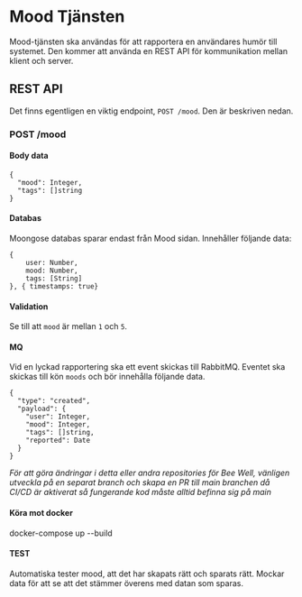 # Mood Tjänsten
Mood-tjänsten ska användas för att rapportera en användares humör till systemet. Den kommer att använda en REST API för kommunikation mellan klient och server.
## REST API
Det finns egentligen en viktig endpoint, `POST /mood`. Den är beskriven nedan.
### POST /mood
#### Body data
```
{
  "mood": Integer,
  "tags": []string
}
```
#### Databas
Moongose databas sparar endast från Mood sidan. Innehåller följande data:
```
{
    user: Number,
    mood: Number,
    tags: [String]
}, { timestamps: true}
```
#### Validation
Se till att `mood` är mellan `1` och `5`.
#### MQ
Vid en lyckad rapportering ska ett event skickas till RabbitMQ. Eventet ska skickas till kön `moods` och bör innehålla följande data.
```
{
  "type": "created",
  "payload": {
    "user": Integer,
    "mood": Integer,
    "tags": []string,
    "reported": Date
  }
}
```
*För att göra ändringar i detta eller andra repositories för Bee Well, vänligen utveckla på en separat branch och skapa en PR till main branchen då CI/CD är aktiverat så fungerande kod måste alltid befinna sig på main*

#### Köra mot docker
docker-compose up --build

#### __TEST__
Automatiska tester mood, att det har skapats rätt och sparats rätt. Mockar data för att se att det stämmer överens med datan som sparas. 






